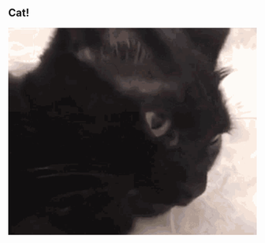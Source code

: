 <meta property="og:type" content="website">
<meta property="og:url" content="https://potatointhebox.github.io/TestPage/">
<meta property="og:title" content="Breaking News! No one cares!">
<meta property="og:description" content="You should totally click this link.">
<meta property="og:image" content="https://potatointhebox.github.io/TestPage/game_cat.png">
<meta name="theme-color" content="#49009c">
<meta name="twitter:card" content="https://potatointhebox.github.io/TestPage/game_cat.png">

## Cat!

<img src="cat.gif" alt="Cat failed to load... :(">
